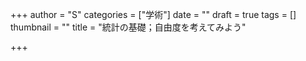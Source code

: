 +++
author = "S"
categories = ["学術"]
date = ""
draft = true
tags = []
thumbnail = ""
title = "統計の基礎；自由度を考えてみよう"

+++

